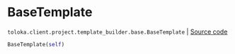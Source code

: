 # BaseTemplate
`toloka.client.project.template_builder.base.BaseTemplate` | [Source code](https://github.com/Toloka/toloka-kit/blob/v1.2.0.post1/src/client/project/template_builder/base.py#L117)

```python
BaseTemplate(self)
```


